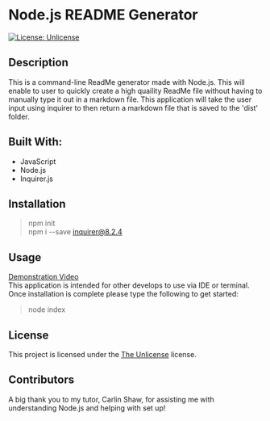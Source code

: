 # Node.js README Generator
[![License: Unlicense](https://img.shields.io/badge/license-Unlicense-blue.svg)](http://unlicense.org/)

## Description 
This is a command-line ReadMe generator made with Node.js. This will enable to user to quickly create a high quaility ReadMe file without having to manually type it out in a markdown file. This application will take the user input using inquirer to then return a markdown file that is saved to the 'dist' folder.

## Built With:
- JavaScript
- Node.js
- Inquirer.js

## Installation
> npm init  
npm i --save inquirer@8.2.4

## Usage
[Demonstration Video](https://drive.google.com/file/d/1CqOAmYp6ckWex2xl3n4DwclY0k6ltCvE/view)  
This application is intended for other develops to use via IDE or terminal. Once installation is complete please type the following to get started:
> node index


## License
This project is licensed under the [The Unlicense](http://unlicense.org/) license.

## Contributors
A big thank you to my tutor, Carlin Shaw, for assisting me with understanding Node.js and helping with set up! 


